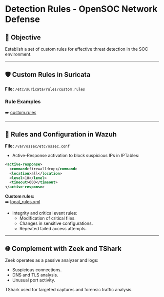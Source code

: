 # Detection Rules - OpenSOC Network Defense

## 🔎 Objective
Establish a set of custom rules for effective threat detection in the SOC environment.

---

## 🛡️ Custom Rules in Suricata

**File:** `/etc/suricata/rules/custom.rules`

### Rule Examples

➡️ [custom.rules](../../suricata/custom.rules)

---

## 🔧 Rules and Configuration in Wazuh

**File:** `/var/ossec/etc/ossec.conf`

- Active-Response activation to block suspicious IPs in IPTables:
```xml
<active-response>
  <command>firewalldrop</command>
  <location>all</location>
  <level>10</level>
  <timeout>600</timeout>
</active-response>
```
**Custom rules:**  
➡️ [local_rules.xml](../../wazuh/local_rules.xml)

- Integrity and critical event rules:
  - Modification of critical files.
  - Changes in sensitive configurations.
  - Repeated failed access attempts.

---

## 🌐 Complement with Zeek and TShark

Zeek operates as a passive analyzer and logs:
- Suspicious connections.
- DNS and TLS analysis.
- Unusual port activity.

TShark used for targeted captures and forensic traffic analysis.
